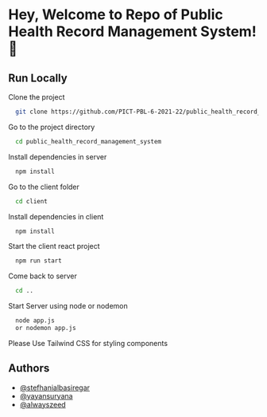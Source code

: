 
# Hey, Welcome to Repo of Public Health Record Management System! 👋


## Run Locally

Clone the project

```bash
  git clone https://github.com/PICT-PBL-6-2021-22/public_health_record_management_system
```

Go to the project directory

```bash
  cd public_health_record_management_system
```

Install dependencies in server

```bash
  npm install
```
Go to the client folder

```bash
  cd client
```
Install dependencies in client

```bash
  npm install
```

Start the client react project

```bash
  npm run start
```

Come back to server

```bash
  cd ..
```
Start Server using node or nodemon

```bash
  node app.js 
  or nodemon app.js
```


Please Use Tailwind CSS for styling components



## Authors

- [@stefhanialbasiregar](https://www.github.com/stefhanialbasiregar)
- [@yayansuryana](https://www.github.com/yayansuryana)
- [@alwayszeed](https://www.github.com/alwayszeed)

